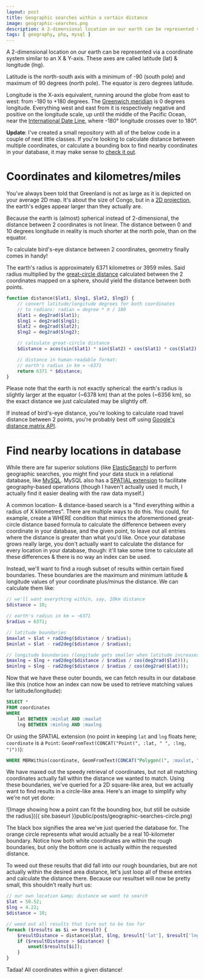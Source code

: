 ```yaml
---
layout: post
title: Geographic searches within a certain distance
image: geographic-searches.png
description: A 2-dimensional location on our earth can be represented via a coordinate system similar to an X &amp; Y-axis. These axes are called latitude (lat) &amp; longitude (lng).
tags: [ geography, php, mysql ]
---
```


A 2-dimensional location on our earth can be represented via a coordinate system similar to an X & Y-axis. These axes are called latitude (lat) & longitude (lng).

Latitude is the north-south axis with a minimum of -90 (south pole) and maximum of 90 degrees (north pole). The equator is zero degrees latitude.

Longitude is the X-axis equivalent, running around the globe from east to west: from -180 to +180 degrees. The [Greenwich meridian](http://en.wikipedia.org/wiki/Prime_meridian) is 0 degrees longitude. Everything west and east from it is respectively negative and positive on the longitude scale, up until the middle of the Pacific Ocean, near the [International Date Line](http://en.wikipedia.org/wiki/International_Date_Line), where -180° longitude crosses over to 180°.

<!-- more -->

**Update**: I've created a small repository with all of the below code in a couple of neat little classes. If you're looking to calculate distance between multiple coordinates, or calculate a bounding box to find nearby coordinates in your database, it may make sense to [check it out](https://github.com/matthiasmullie/geo).

# Coordinates and kilometres/miles

You've always been told that Greenland is not as large as it is depicted on your average 2D map. It's about the size of Congo, but in a [2D projection](http://en.wikipedia.org/wiki/Mercator_projection), the earth's edges appear larger than they actually are.

Because the earth is (almost) spherical instead of 2-dimensional, the distance between 2 coordinates is not linear. The distance between 0 and 10 degrees longitude in reality is much shorter at the north pole, than on the equator.

To calculate bird's-eye distance between 2 coordinates, geometry finally comes in handy!

The earth's radius is approximately 6371 kilometres or 3959 miles. Said radius multiplied by the [great-circle distance](http://en.wikipedia.org/wiki/Great-circle_distance) calculated between the 2 coordinates mapped on a sphere, should yield the distance between both points.

```php
function distance($lat1, $lng1, $lat2, $lng2) {
    // convert latitude/longitude degrees for both coordinates
    // to radians: radian = degree * π / 180
    $lat1 = deg2rad($lat1);
    $lng1 = deg2rad($lng1);
    $lat2 = deg2rad($lat2);
    $lng2 = deg2rad($lng2);

    // calculate great-circle distance
    $distance = acos(sin($lat1) * sin($lat2) + cos($lat1) * cos($lat2) * cos($lng1 - $lng2));

    // distance in human-readable format:
    // earth's radius in km = ~6371
    return 6371 * $distance;
}
```

Please note that the earth is not exactly spherical: the earth's radius is slightly larger at the equator (~6378 km) than at the poles (~6356 km), so the exact distance we just calculated may be slightly off.

If instead of bird's-eye distance, you're looking to calculate road travel distance between 2 points, you're probably best off using [Google's distance matrix API](https://developers.google.com/maps/documentation/distancematrix/).

# Find nearby locations in database

While there are far superior solutions (like [ElasticSearch](http://www.elasticsearch.org)) to perform geographic searches, you might find your data stuck in a relational database, like [MySQL](http://www.mysql.com). MySQL also has a [SPATIAL extension](http://dev.mysql.com/doc/refman/5.7/en/spatial-extensions.html) to facilitate geography-based operations (though I haven't actually used it much, I actually find it easier dealing with the raw data myself.)

A common location- & distance-based search is a "find everything within a radius of X kilometres". There are multiple ways to do this. You could, for example, create a WHERE condition that mimics the aforementioned great-circle distance based formula to calculate the difference between every coordinate in your database, and the given point, to leave out all entries where the distance is greater than what you'd like. Once your database grows really large, you don't actually want to calculate the distance for every location in your database, though: it'll take some time to calculate all these differences & there is no way an index can be used.

Instead, we'll want to find a rough subset of results within certain fixed boundaries. These boundaries are the maximum and minimum latitude & longitude values of your coordinate plus/minus the distance. We can calculate them like:

```php
// we'll want everything within, say, 10km distance
$distance = 10;

// earth's radius in km = ~6371
$radius = 6371;

// latitude boundaries
$maxlat = $lat + rad2deg($distance / $radius);
$minlat = $lat - rad2deg($distance / $radius);

// longitude boundaries (longitude gets smaller when latitude increases)
$maxlng = $lng + rad2deg($distance / $radius / cos(deg2rad($lat)));
$minlng = $lng - rad2deg($distance / $radius / cos(deg2rad($lat)));
```

Now that we have these outer bounds, we can fetch results in our database like this (notice how an index can now be used to retrieve matching values for latitude/longitude):

```sql
SELECT *
FROM coordinates
WHERE
    lat BETWEEN :minlat AND :maxlat
    lng BETWEEN :minlng AND :maxlng
```

Or using the SPATIAL extension (no point in keeping `lat` and `lng` floats here; `coordinate` is a `Point`: `GeomFromText(CONCAT("Point(", :lat, " ", :lng, ")"))`):

```sql
WHERE MBRWithin(coordinate, GeomFromText(CONCAT("Polygon((", :maxlat, " ", :maxlng, ",", :maxlat, " ", :minlng, ",", :minlat, " ", :minlng, ",", :minlat, " ", :maxlng, ",", :maxlat, " ", :maxlng, "))")))
```

We have maxed out the speedy retrieval of coordinates, but not all matching coordinates actually fall within the distance we wanted to match. Using these boundaries, we've queried for a 2D square-like area, but we actually want to find results in a circle-like area. Here's an image to simplify why we're not yet done:

![Image showing how a point can fit the bounding box, but still be outside the radius]({{ site.baseurl }}public/posts/geographic-searches-circle.png)

The black box signifies the area we've just queried the database for. The orange circle represents what would actually be a real 10-kilometer boundary. Notice how both white coordinates are within the rough boundaries, but only the bottom one is actually within the requested distance.

To weed out these results that did fall into our rough boundaries, but are not actually within the desired area distance, let's just loop all of these entries and calculate the distance there. Because our resultset will now be pretty small, this shouldn't really hurt us:

```php
// our own location &amp; distance we want to search
$lat = 50.52;
$lng = 4.22;
$distance = 10;

// weed out all results that turn out to be too far
foreach ($results as $i => $result) {
    $resultDistance = distance($lat, $lng, $result['lat'], $result['lng']);
    if ($resultDistance > $distance) {
        unset($results[$i]);
    }
}
```

Tadaa! All coordinates within a given distance!
